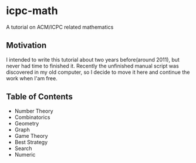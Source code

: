 icpc-math
=========

A tutorial on ACM/ICPC related mathematics

Motivation
---

I intended to write this tutorial about two years before(around 2011),
but never had time to finished it.
Recently the unfinished manual script was discovered in my old computer,
so I decide to move it here and continue the work when I'am free.


Table of Contents
---

- Number Theory
- Combinatorics
- Geometry
- Graph
- Game Theory
- Best Strategy
- Search
- Numeric
